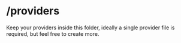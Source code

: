 # /providers

Keep your providers inside this folder, ideally a single provider file is required, but feel free to create more.

